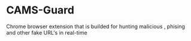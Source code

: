 # CAMS-Guard
Chrome browser extension that is builded for hunting malicious , phising and other fake URL's in real-time
